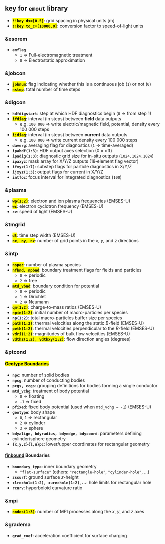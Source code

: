 ## key for ```emout``` library
- **<mark>`!!key dx=[0.5]`</mark>**: grid spacing in physical units [m]
- **<mark>`!!key to_c=[10000.0]`</mark>**: conversion factor to speed-of-light units

### &esorem
- **`emflag`**  
  - `1` ⇒ Full-electromagnetic treatment  
  - `0` ⇒ Electrostatic approximation  

### &jobcon
- **<mark>`jobnum`</mark>**: flag indicating whether this is a continuous job (`1`) or not (`0`)  
- **<mark>`nstep`</mark>**: total number of time steps  

### &digcon
- **`hdfdigstart`**: step at which HDF diagnostics begin (`0` ⇒ from step 1)  
- **<mark>`ifdiag`</mark>**: interval (in steps) between **field** data outputs  
  - e.g. `100 000` ⇒ write electric/magnetic field, potential, density every 100 000 steps  
- **<mark>`ijdiag`</mark>**: interval (in steps) between **current** data outputs  
  - e.g. `100 000` ⇒ write current density every 100 000 steps  
- **`daverg`**: averaging flag for diagnostics (`1` ⇒ time-averaged)  
- **`ipahdf(1:3)`**: HDF output axes selection (0 = off)  
- **`ipadig(1:3)`**: diagnostic grid size for in-situ outputs (`1024,1024,1024`)  
- **`ipaxyz`**: mask array for X/Y/Z outputs (18‐element flag vector)  
- **`ifxyz(1:7)`**: substep flags for particle diagnostics in X/Y/Z  
- **`ijxyz(1:3)`**: output flags for current in X/Y/Z  
- **`intfoc`**: focus interval for integrated diagnostics (`100`)

### &plasma
- **<mark>`wp(1:2)`</mark>**: electron and ion plasma frequencies (EMSES-U)  
- **<mark>`wc`</mark>**: electron cyclotron frequency (EMSES-U)  
- **`cv`**: speed of light (EMSES-U)  

### &tmgrid
- **<mark>`dt`</mark>**: time step width (EMSES-U)  
- **<mark>`nx, ny, nz`</mark>**: number of grid points in the _x_, _y_, and _z_ directions  

### &intp
- **<mark>`nspec`</mark>**: number of plasma species  
- **<mark>`nfbnd, npbnd`</mark>**: boundary treatment flags for fields and particles  
  - `0` ⇒ periodic  
  - `2` ⇒ free  
- **<mark>`mtd_vbnd`</mark>**: boundary condition for potential  
  - `0` ⇒ periodic  
  - `1` ⇒ Dirichlet  
  - `2` ⇒ Neumann  
- **<mark>`qm(1:2)`</mark>**: charge-to-mass ratios (EMSES-U)  
- **<mark>`npin(1:2)`</mark>**: initial number of macro-particles per species  
- **`np(1:2)`**: total macro-particles buffer size per species
- **<mark>`path(1:2)`</mark>**: thermal velocities along the static _B_-field (EMSES-U)  
- **<mark>`peth(1:2)`</mark>**: thermal velocities perpendicular to the _B_-field (EMSES-U)  
- **<mark>`vdri(1:2)`</mark>**: magnitudes of bulk flow velocities (EMSES-U)  
- **<mark>`vdthz(1:2), vdthxy(1:2)`</mark>**: flow direction angles (degrees)  

### &ptcond
#### <mark>Geotype Boundaries</mark>
- **`npc`**: number of solid bodies  
- **`npcg`**: number of conducting bodies  
- **`pcgs, ccgs`**: grouping definitions for bodies forming a single conductor  
- **`mtd_vchg`**: treatment of body potential  
  - `0` ⇒ floating  
  - `−1` ⇒ fixed  
- **`pfixed`**: fixed body potential (used when `mtd_vchg = -1`) (EMSES-U)  
- **`geotype`**: body shape  
  - `0`, `1` ⇒ rectangular  
  - `2` ⇒ cylinder  
  - `3` ⇒ sphere  
- **`bdyalign, bdyradius, bdyedge, bdycoord`**: parameters defining cylinder/sphere geometry  
- **`{x,y,z}{l,u}pc`**: lower/upper coordinates for rectangular geometry  

#### [finbound](https://github.com/Nkzono99/finbound) Boundaries
- **`boundary_type`**: inner boundary geometry  
  - `"flat-surface"` (others: `"rectangle-hole"`, `"cylinder-hole"`, …)  
- **`zssurf`**: ground surface _z_-height
- **`xlrechole(1:2), xurechole(1:2)`, …**: hole limits for rectangular hole
- **`rcurv`**: hyperboloid curvature ratio

### &mpi
- **<mark>`nodes(1:3)`</mark>**: number of MPI processes along the _x_, _y_, and _z_ axes  

### &gradema
- **`grad_coef`**: acceleration coefficient for surface charging
